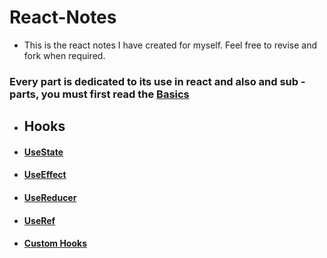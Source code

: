 # React-Notes
- This is the react notes I have created for myself. Feel free to revise and fork when required.

 <h3> Every part is dedicated to its use in react and also and sub - parts, you must first read the <a href="App.js"> Basics </a> </h3>

- ## Hooks
-    ####  [UseState](UsingHooks/UseStateHook.jsx)
-    ####  [UseEffect](UsingHooks/UseEffect.jsx)
-    ####  [UseReducer](UsingHooks/UseReducer.jsx)
-    ####  [UseRef](UsingHooks/UseRefHooks.jsx)
-    ####  [Custom Hooks](UsingHooks/CreatingCustomHooks.jsx)
